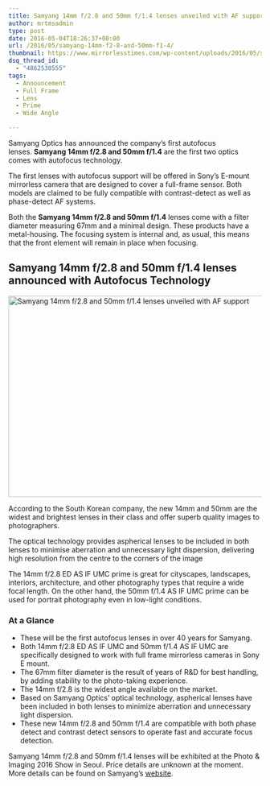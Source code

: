 ```yaml
---
title: Samyang 14mm f/2.8 and 50mm f/1.4 lenses unveiled with AF support
author: mrtmsadmin
type: post
date: 2016-05-04T18:26:37+00:00
url: /2016/05/samyang-14mm-f2-8-and-50mm-f1-4/
thumbnail: https://www.mirrorlesstimes.com/wp-content/uploads/2016/05/samyang-14mm-f2-8-and-50mm-f1-4-lenses.jpg
dsq_thread_id:
  - "4862530555"
tags:
  - Announcement
  - Full Frame
  - Lens
  - Prime
  - Wide Angle

---
```

Samyang Optics has announced the company’s first autofocus lenses. **Samyang 14mm f/2.8 and 50mm f/1.4** are the first two optics comes with autofocus technology.

The first lenses with autofocus support will be offered in Sony&#8217;s E-mount mirrorless camera that are designed to cover a full-frame sensor. Both models are claimed to be fully compatible with contrast-detect as well as phase-detect AF systems.

Both the **Samyang 14mm f/2.8 and 50mm f/1.4** lenses come with a filter diameter measuring 67mm and a minimal design. These products have a metal-housing. The focusing system is internal and, as usual, this means that the front element will remain in place when focusing.<!--more-->

## Samyang 14mm f/2.8 and 50mm f/1.4 lenses announced with Autofocus Technology

<img class="alignnone wp-image-185 size-full" title="Samyang 14mm f/2.8 and 50mm f/1.4 lenses unveiled with AF support" src="https://i2.wp.com/www.mirrorlesstimes.com/wp-content/uploads/2016/05/samyang-14mm-f2-8-and-50mm-f1-4-lenses.jpg?resize=600%2C400&#038;ssl=1" alt="Samyang 14mm f/2.8 and 50mm f/1.4 lenses unveiled with AF support" width="600" height="400" srcset="https://i2.wp.com/www.mirrorlesstimes.com/wp-content/uploads/2016/05/samyang-14mm-f2-8-and-50mm-f1-4-lenses.jpg?w=900&ssl=1 900w, https://i2.wp.com/www.mirrorlesstimes.com/wp-content/uploads/2016/05/samyang-14mm-f2-8-and-50mm-f1-4-lenses.jpg?resize=300%2C200&ssl=1 300w, https://i2.wp.com/www.mirrorlesstimes.com/wp-content/uploads/2016/05/samyang-14mm-f2-8-and-50mm-f1-4-lenses.jpg?resize=768%2C512&ssl=1 768w" sizes="(max-width: 600px) 100vw, 600px" data-recalc-dims="1" /> 

According to the South Korean company, the new 14mm and 50mm are the widest and brightest lenses in their class and offer superb quality images to photographers.

The optical technology provides aspherical lenses to be included in both lenses to minimise aberration and unnecessary light dispersion, delivering high resolution from the centre to the corners of the image

The 14mm f/2.8 ED AS IF UMC prime is great for cityscapes, landscapes, interiors, architecture, and other photography types that require a wide focal length. On the other hand, the 50mm f/1.4 AS IF UMC prime can be used for portrait photography even in low-light conditions.

### At a Glance

  * These will be the first autofocus lenses in over 40 years for Samyang.
  * Both 14mm f/2.8 ED AS IF UMC and 50mm f/1.4 AS IF UMC are specifically designed to work with full frame mirrorless cameras in Sony E mount.
  * The 67mm filter diameter is the result of years of R&D for best handling, by adding stability to the photo-taking experience.
  * The 14mm f/2.8 is the widest angle available on the market.
  * Based on Samyang Optics’ optical technology, aspherical lenses have been included in both lenses to minimize aberration and unnecessary light dispersion.
  * These new 14mm f/2.8 and 50mm f/1.4 are compatible with both phase detect and contrast detect sensors to operate fast and accurate focus detection.

Samyang 14mm f/2.8 and 50mm f/1.4 lenses will be exhibited at the Photo & Imaging 2016 Show in Seoul. Price details are unknown at the moment. More details can be found on Samyang&#8217;s [website][1].

 [1]: http://www.samyanglensglobal.com/en/